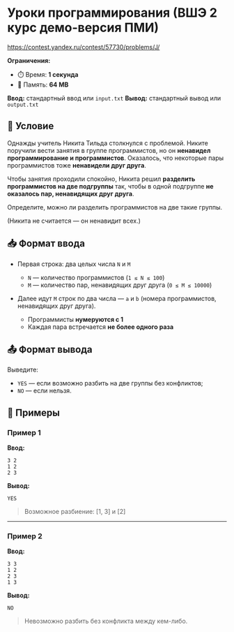 # Уроки программирования (ВШЭ 2 курс демо-версия ПМИ)
https://contest.yandex.ru/contest/57730/problems/J/

**Ограничения:**

* ⏱️ Время: **1 секунда**
* 🧠 Память: **64 MB**

**Ввод:** стандартный ввод или `input.txt`
**Вывод:** стандартный вывод или `output.txt`

## 📘 Условие

Однажды учитель Никита Тильда столкнулся с проблемой. Никите поручили вести занятия в группе программистов, но он **ненавидел программирование и программистов**. Оказалось, что некоторые пары программистов тоже **ненавидели друг друга**.

Чтобы занятия проходили спокойно, Никита решил **разделить программистов на две подгруппы** так, чтобы в одной подгруппе **не оказалось пар, ненавидящих друг друга**.

Определите, можно ли разделить программистов на две такие группы.

(Никита не считается — он ненавидит всех.)

## 📥 Формат ввода

* Первая строка: два целых числа `N` и `M`

  * `N` — количество программистов (`1 ≤ N ≤ 100`)
  * `M` — количество пар, ненавидящих друг друга (`0 ≤ M ≤ 10000`)

* Далее идут `M` строк по два числа — `a` и `b` (номера программистов, ненавидящих друг друга).

  * Программисты **нумеруются с 1**
  * Каждая пара встречается **не более одного раза**

## 📤 Формат вывода

Выведите:

* `YES` — если возможно разбить на две группы без конфликтов;
* `NO` — если нельзя.

## 🧪 Примеры

### Пример 1

**Ввод:**

```
3 2
1 2
2 3
```

**Вывод:**

```
YES
```

> Возможное разбиение: \[1, 3] и \[2]

---

### Пример 2

**Ввод:**

```
3 3
1 2
2 3
1 3
```

**Вывод:**

```
NO
```

> Невозможно разбить без конфликта между кем-либо.
